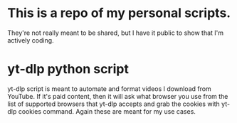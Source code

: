 # This is a repo of my personal scripts. 
They're not really meant to be shared, but I have it public to show that I'm actively coding.

# yt-dlp python script
yt-dlp script is meant to automate and format videos I download from YouTube. If it's paid content, then it will ask what browser you use from the list of supported browsers that yt-dlp accepts and grab the cookies with yt-dlp cookies command. Again these are meant for my use cases.
